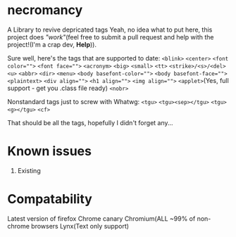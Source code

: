 # necromancy
A Library to revive depricated tags
Yeah, no idea what to put here, this project does *"work"*(feel free to submit a pull request and help with the project!(I'm a crap dev, **Help**)).

Sure well, here's the tags that are supported to date:
```<blink>```
```<center>```
```<font color="">```
```<font face="">```
```<acronym>```
```<big>```
```<small>```
```<tt>```
```<strike>/<s>/<del>```
```<u>```
```<abbr>```
```<dir>```
```<menu>```
```<body basefont-color="">```
```<body basefont-face="">```
```<plaintext>```
```<div align="">```
```<h1 align="">```
```<img align="">```
```<applet>```(Yes, full support - get you .class file ready)
```<nobr>```


Nonstandard tags just to screw with Whatwg:
`<tgu>`
`<tgu><sep></tgu>`
`<tgu><g></tgu>`
`<cf>`

That should be all the tags, hopefully I didn't forget any...

# Known issues
1) Existing

# Compatability
Latest version of firefox
Chrome canary
Chromium(ALL ~99% of non-chrome browsers
Lynx(Text only support)
